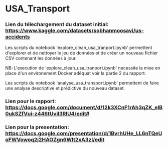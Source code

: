 # USA_Transport

### Lien du télechargement du dataset initial: https://www.kaggle.com/datasets/sobhanmoosavi/us-accidents

Les scripts du notebook 'explore_clean_usa_tranport.ipynb' permettent d'explorer et de nettoyer le jeu de données et de créer un nouveau fichier CSV contenant les données à jour.

NB: L'execution de 'explore_clean_usa_tranport.ipynb' necessite la mise en place d'un environement Docker adéquat voir la partie 2 du rapport.

Les scripts du notebook 'analyse_usa_transport.ipynb' permettent de faire une analyse descriptive et prédictive du nouveau dataset.  


### Lien pour le rapport: https://docs.google.com/document/d/12k3XCnF1rAh3qZK_eIB0ukSZfVui-z446tUvil3RlU4/edit#

### Lien pour la presentation: https://docs.google.com/presentation/d/1BvrhUHe_LL6nTQeUoFWVowoq2j2HAOZgn6WIt2xA3zI/edit
